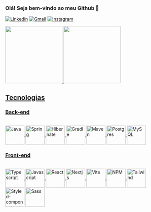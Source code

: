 
### Olá! Seja bem-vindo ao meu Github 🤙

[![Linkedin](https://img.shields.io/badge/LinkedIn-0077B5?style=for-the-badge&logo=linkedin&logoColor=white)](https://www.linkedin.com/in/caio-pfaltzgraff/)
[![Gmail](https://img.shields.io/badge/Gmail-D14836?style=for-the-badge&logo=gmail&logoColor=white)](mailto:caio.rllcr@gmail.com)
[![Instagram](https://img.shields.io/badge/Instagram-E4405F?style=for-the-badge&logo=instagram&logoColor=white)](https://www.instagram.com/caiopfaltzgraff/)

<div>
<a href="https://github.com/Caio-Pfaltzgraff">
  <img height="180em" src="https://github-readme-stats.vercel.app/api?username=Caio-Pfaltzgraff&show_icons=true&theme=dark&count_private=true&cache_seconds=3600"/>
  <img height="180em" src="https://github-readme-stats.vercel.app/api/top-langs/?username=Caio-Pfaltzgraff&theme=dark&layout=compact&langs_count=16&cache_seconds=3600"/>
</div>

## Tecnologias

### Back-end

<div style="display: inline_block"><br/>
  
  <img align="center" alt="Java" height="60" width="60" src="https://cdn.jsdelivr.net/gh/devicons/devicon@latest/icons/java/java-original-wordmark.svg" />
  <img align="center" alt="Spring" height="60" width="60" src="https://cdn.jsdelivr.net/gh/devicons/devicon@latest/icons/spring/spring-original-wordmark.svg" />
  <img align="center" alt="Hibernate" height="60" width="60" src="https://cdn.jsdelivr.net/gh/devicons/devicon@latest/icons/hibernate/hibernate-plain-wordmark.svg" />
  <img align="center" alt="Gradle" height="60" width="60" src="https://cdn.jsdelivr.net/gh/devicons/devicon@latest/icons/gradle/gradle-original-wordmark.svg" />
  <img align="center" alt="Maven" height="60" width="60" src="https://cdn.jsdelivr.net/gh/devicons/devicon@latest/icons/maven/maven-original.svg" />
  <img align="center" alt="Postgres" height="60" width="60" src="https://cdn.jsdelivr.net/gh/devicons/devicon@latest/icons/postgresql/postgresql-original-wordmark.svg" />
  <img align="center" alt="MySQL" height="60" width="60" src="https://cdn.jsdelivr.net/gh/devicons/devicon@latest/icons/mysql/mysql-original-wordmark.svg" />
</div>

### Front-end

<div style="display: inline_block"><br/>
  <img align="center" height="60" width="60" alt="Typescript" src="https://cdn.jsdelivr.net/gh/devicons/devicon@latest/icons/typescript/typescript-original.svg" />
  <img align="center" height="60" width="60"  alt="Javascript" src="https://cdn.jsdelivr.net/gh/devicons/devicon@latest/icons/javascript/javascript-original.svg" />
  <img align="center" height="60" width="60"  alt="React" src="https://cdn.jsdelivr.net/gh/devicons/devicon@latest/icons/react/react-original-wordmark.svg" />
  <img align="center" height="60" width="60"  alt="Nextjs" src="https://cdn.jsdelivr.net/gh/devicons/devicon@latest/icons/nextjs/nextjs-original.svg" />
  <img align="center" height="60" width="60"  alt="Vite" src="https://cdn.jsdelivr.net/gh/devicons/devicon@latest/icons/vitejs/vitejs-original.svg" />
  <img align="center" height="60" width="60"  alt="NPM" src="https://cdn.jsdelivr.net/gh/devicons/devicon@latest/icons/npm/npm-original-wordmark.svg" />
  <img align="center" height="60" width="60"  alt="Tailwind" src="https://cdn.jsdelivr.net/gh/devicons/devicon@latest/icons/tailwindcss/tailwindcss-original.svg" />
  <img align="center" height="60" width="60"  alt="Styled-components" src="https://cdn-media-1.freecodecamp.org/images/-bmCEVFtIS2uUfrccPhudu7cIVRtoBywTexv" />
  <img align="center" height="60" width="60"  alt="Sass" src="https://cdn.jsdelivr.net/gh/devicons/devicon@latest/icons/sass/sass-original.svg" />
</div>
